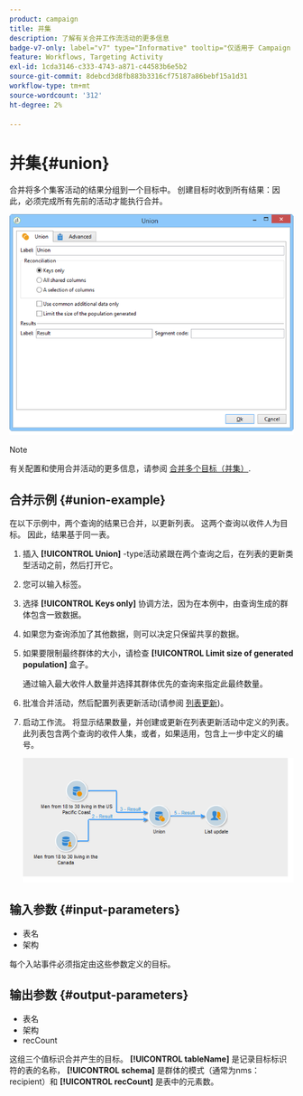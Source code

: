 ```yaml
---
product: campaign
title: 并集
description: 了解有关合并工作流活动的更多信息
badge-v7-only: label="v7" type="Informative" tooltip="仅适用于 Campaign Classic v7"
feature: Workflows, Targeting Activity
exl-id: 1cda3146-c333-4743-a871-c44583b6e5b2
source-git-commit: 8debcd3d8fb883b3316cf75187a86bebf15a1d31
workflow-type: tm+mt
source-wordcount: '312'
ht-degree: 2%

---
```


# 并集{#union}



合并将多个集客活动的结果分组到一个目标中。 创建目标时收到所有结果：因此，必须完成所有先前的活动才能执行合并。

![](assets/s_user_segmentation_union.png)

>[!NOTE]
>
>有关配置和使用合并活动的更多信息，请参阅 [合并多个目标（并集）](targeting-data.md#combining-several-targets--union-).

## 合并示例 {#union-example}

在以下示例中，两个查询的结果已合并，以更新列表。 这两个查询以收件人为目标。 因此，结果基于同一表。

1. 插入 **[!UICONTROL Union]** -type活动紧跟在两个查询之后，在列表的更新类型活动之前，然后打开它。
1. 您可以输入标签。
1. 选择 **[!UICONTROL Keys only]** 协调方法，因为在本例中，由查询生成的群体包含一致数据。
1. 如果您为查询添加了其他数据，则可以决定只保留共享的数据。
1. 如果要限制最终群体的大小，请检查 **[!UICONTROL Limit size of generated population]** 盒子。

   通过输入最大收件人数量并选择其群体优先的查询来指定此最终数量。

1. 批准合并活动，然后配置列表更新活动(请参阅 [列表更新](list-update.md))。
1. 启动工作流。 将显示结果数量，并创建或更新在列表更新活动中定义的列表。 此列表包含两个查询的收件人集，或者，如果适用，包含上一步中定义的编号。

   ![](assets/union_example.png)

## 输入参数 {#input-parameters}

* 表名
* 架构

每个入站事件必须指定由这些参数定义的目标。

## 输出参数 {#output-parameters}

* 表名
* 架构
* recCount

这组三个值标识合并产生的目标。 **[!UICONTROL tableName]** 是记录目标标识符的表的名称， **[!UICONTROL schema]** 是群体的模式（通常为nms：recipient）和 **[!UICONTROL recCount]** 是表中的元素数。
